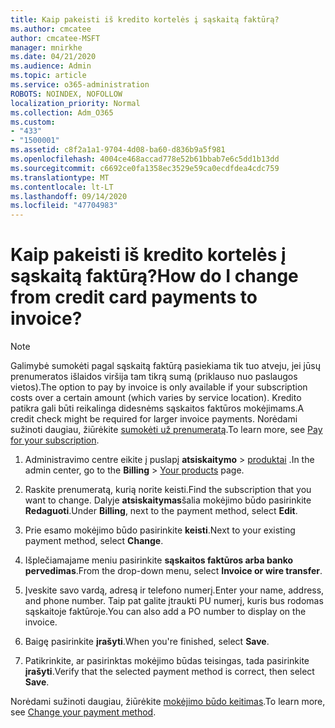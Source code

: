 ```yaml
---
title: Kaip pakeisti iš kredito kortelės į sąskaitą faktūrą?
ms.author: cmcatee
author: cmcatee-MSFT
manager: mnirkhe
ms.date: 04/21/2020
ms.audience: Admin
ms.topic: article
ms.service: o365-administration
ROBOTS: NOINDEX, NOFOLLOW
localization_priority: Normal
ms.collection: Adm_O365
ms.custom:
- "433"
- "1500001"
ms.assetid: c8f2a1a1-9704-4d08-ba60-d836b9a5f981
ms.openlocfilehash: 4004ce468accad778e52b61bbab7e6c5dd1b13dd
ms.sourcegitcommit: c6692ce0fa1358ec3529e59ca0ecdfdea4cdc759
ms.translationtype: MT
ms.contentlocale: lt-LT
ms.lasthandoff: 09/14/2020
ms.locfileid: "47704983"
---
```

# <a name="how-do-i-change-from-credit-card-payments-to-invoice"></a><span data-ttu-id="196d1-102">Kaip pakeisti iš kredito kortelės į sąskaitą faktūrą?</span><span class="sxs-lookup"><span data-stu-id="196d1-102">How do I change from credit card payments to invoice?</span></span>

> [!NOTE]
> <span data-ttu-id="196d1-103">Galimybė sumokėti pagal sąskaitą faktūrą pasiekiama tik tuo atveju, jei jūsų prenumeratos išlaidos viršija tam tikrą sumą (priklauso nuo paslaugos vietos).</span><span class="sxs-lookup"><span data-stu-id="196d1-103">The option to pay by invoice is only available if your subscription costs over a certain amount (which varies by service location).</span></span> <span data-ttu-id="196d1-104">Kredito patikra gali būti reikalinga didesnėms sąskaitos faktūros mokėjimams.</span><span class="sxs-lookup"><span data-stu-id="196d1-104">A credit check might be required for larger invoice payments.</span></span> <span data-ttu-id="196d1-105">Norėdami sužinoti daugiau, žiūrėkite [sumokėti už prenumeratą](https://docs.microsoft.com/microsoft-365/commerce/billing-and-payments/pay-for-your-subscription).</span><span class="sxs-lookup"><span data-stu-id="196d1-105">To learn more, see [Pay for your subscription](https://docs.microsoft.com/microsoft-365/commerce/billing-and-payments/pay-for-your-subscription).</span></span>

1. <span data-ttu-id="196d1-106">Administravimo centre eikite į puslapį **atsiskaitymo**  >  [produktai](https://go.microsoft.com/fwlink/p/?linkid=842054) .</span><span class="sxs-lookup"><span data-stu-id="196d1-106">In the admin center, go to the **Billing** > [Your products](https://go.microsoft.com/fwlink/p/?linkid=842054) page.</span></span>

2. <span data-ttu-id="196d1-107">Raskite prenumeratą, kurią norite keisti.</span><span class="sxs-lookup"><span data-stu-id="196d1-107">Find the subscription that you want to change.</span></span> <span data-ttu-id="196d1-108">Dalyje **atsiskaitymas**šalia mokėjimo būdo pasirinkite **Redaguoti**.</span><span class="sxs-lookup"><span data-stu-id="196d1-108">Under **Billing**, next to the payment method, select **Edit**.</span></span>

3. <span data-ttu-id="196d1-109">Prie esamo mokėjimo būdo pasirinkite **keisti**.</span><span class="sxs-lookup"><span data-stu-id="196d1-109">Next to your existing payment method, select **Change**.</span></span>

4. <span data-ttu-id="196d1-110">Išplečiamajame meniu pasirinkite **sąskaitos faktūros arba banko pervedimas**.</span><span class="sxs-lookup"><span data-stu-id="196d1-110">From the drop-down menu, select **Invoice or wire transfer**.</span></span>

5. <span data-ttu-id="196d1-111">Įveskite savo vardą, adresą ir telefono numerį.</span><span class="sxs-lookup"><span data-stu-id="196d1-111">Enter your name, address, and phone number.</span></span> <span data-ttu-id="196d1-112">Taip pat galite įtraukti PU numerį, kuris bus rodomas sąskaitoje faktūroje.</span><span class="sxs-lookup"><span data-stu-id="196d1-112">You can also add a PO number to display on the invoice.</span></span>

6. <span data-ttu-id="196d1-113">Baigę pasirinkite **įrašyti**.</span><span class="sxs-lookup"><span data-stu-id="196d1-113">When you're finished, select **Save**.</span></span>

7. <span data-ttu-id="196d1-114">Patikrinkite, ar pasirinktas mokėjimo būdas teisingas, tada pasirinkite **įrašyti**.</span><span class="sxs-lookup"><span data-stu-id="196d1-114">Verify that the selected payment method is correct, then select **Save**.</span></span>

<span data-ttu-id="196d1-115">Norėdami sužinoti daugiau, žiūrėkite [mokėjimo būdo keitimas](https://docs.microsoft.com/microsoft-365/commerce/billing-and-payments/change-payment-method).</span><span class="sxs-lookup"><span data-stu-id="196d1-115">To learn more, see [Change your payment method](https://docs.microsoft.com/microsoft-365/commerce/billing-and-payments/change-payment-method).</span></span>